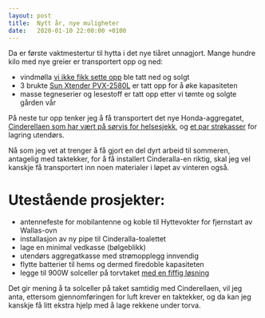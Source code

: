 ```yaml
---
layout: post
title:  Nytt år, nye muligheter
date:   2020-01-10 22:00:00 +0100
---
```


Da er første vaktmestertur til hytta i det nye tiåret unnagjort. Mange hundre kilo med nye greier er transportert opp og ned:

- vindmølla [vi ikke fikk sette opp](/2019/09/30/vindgenerator.html) ble tatt ned og solgt
- 3 brukte [Sun Xtender PVX-2580L](http://www.sunxtender.com/solarbattery.php?id=11) er tatt opp for å øke kapasiteten
- masse tegneserier og lesestoff er tatt opp etter vi tømte og solgte gården vår

På neste tur opp tenker jeg å få transportert det nye Honda-aggregatet, 
[Cinderellaen som har vært på sørvis for helsesjekk](/2019/07/26/cinderella-broken.html), 
og [et par strøkasser](https://www.finn.no/138345498) for lagring utendørs.

Nå som jeg vet at trenger å få gjort en del dyrt arbeid til sommeren, antagelig med taktekker,
for å få installert Cinderalla-en riktig, skal jeg vel kanskje få transportert inn noen materialer
i løpet av vinteren også.

# Utestående prosjekter:
- antennefeste for mobilantenne og koble til Hyttevokter for fjernstart av Wallas-ovn
- installasjon av ny pipe til Cinderalla-toalettet
- lage en minimal vedkasse (bølgeblikk)
- utendørs aggregatkasse med strømopplegg innvendig
- flytte batterier til hems og dermed firedoble kapasiteten
- legge til 900W solceller på torvtaket [med en fiffig løsning](http://www.byggehytte.no/index.php?topic=2569)

Det gir mening  å ta solceller på taket samtidig med Cinderellaen, vil jeg anta, ettersom 
gjennomføringen for luft krever en taktekker, og da kan jeg kanskje få litt ekstra hjelp
med å lage rekkene under torva.
